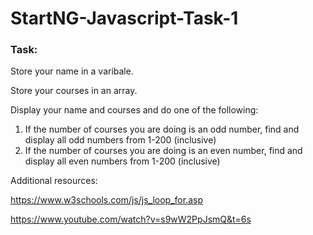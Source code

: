 # StartNG-Javascript-Task-1

### Task: 

Store your name in a varibale. 

Store your courses in an array. 

Display your name and courses and do one of the following: 

1. If the number of courses you are doing is an odd number, find and display all odd numbers from 1-200 (inclusive)
2. If the number of courses you are doing is an even number, find and display all even numbers from 1-200 (inclusive)

Additional resources: 

https://www.w3schools.com/js/js_loop_for.asp

https://www.youtube.com/watch?v=s9wW2PpJsmQ&t=6s
